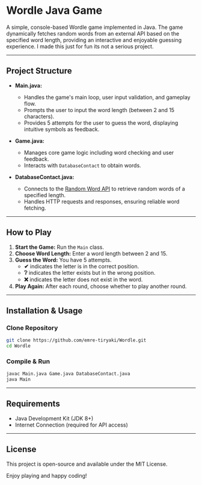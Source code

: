 # Wordle Java Game

A simple, console-based Wordle game implemented in Java. The game dynamically fetches random words from an external API based on the specified word length, providing an interactive and enjoyable guessing experience. I made this just for fun its not a serious project.

---

## Project Structure

- **Main.java:**
  - Handles the game's main loop, user input validation, and gameplay flow.
  - Prompts the user to input the word length (between 2 and 15 characters).
  - Provides 5 attempts for the user to guess the word, displaying intuitive symbols as feedback.

- **Game.java:**
  - Manages core game logic including word checking and user feedback.
  - Interacts with `DatabaseContact` to obtain words.

- **DatabaseContact.java:**
  - Connects to the [Random Word API](https://random-word-api.herokuapp.com/) to retrieve random words of a specified length.
  - Handles HTTP requests and responses, ensuring reliable word fetching.

---

## How to Play

1. **Start the Game:** Run the `Main` class.
2. **Choose Word Length:** Enter a word length between 2 and 15.
3. **Guess the Word:** You have 5 attempts.
   - **✔** indicates the letter is in the correct position.
   - **❔** indicates the letter exists but in the wrong position.
   - **❌** indicates the letter does not exist in the word.
4. **Play Again:** After each round, choose whether to play another round.

---

## Installation & Usage

### Clone Repository
```bash
git clone https://github.com/emre-tiryaki/Wordle.git
cd Wordle
```

### Compile & Run
```bash
javac Main.java Game.java DatabaseContact.java
java Main
```

---

## Requirements

- Java Development Kit (JDK 8+)
- Internet Connection (required for API access)

---

## License

This project is open-source and available under the MIT License.

Enjoy playing and happy coding!

